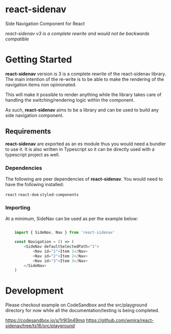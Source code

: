 # react-sidenav

Side Navigation Component for React

*react-sidenav v3 is a complete rewrite and would not be backwards compatible*

# Getting Started

**react-sidenav** version is 3 is a complete rewrite of the react-sidenav library. The main intention
of the re-write is to be able to make the rendering of the navigation items non opinionated.

This will make it possible to render anything while the library takes care of handling the switching/rendering
logic within the component.

As such, **react-sidenav** aims to be a  library and can be used to build any side navigation component.

## Requirements

**react-sidenav** are exported as an es module thus you would need a bundler to use it. It is also written in
Typescript so it can be directly used with a typescript project as well.

### Dependencies

The following are peer dependencies of **react-sidenav**. You would need to have the following installed:

```react```
```react-dom```
```styled-components```

### Importing 

At a minimum, SideNav can be used as per the example below:

```javascript

    import { SideNav, Nav } from 'react-sidenav'

    const Navigation = () => (
        <SideNav defaultSelectedPath="1">
            <Nav id="1">Item 1</Nav>
            <Nav id="2">Item 2</Nav>
            <Nav id="3">Item 3</Nav>
        </SideNav>
    )

```

# Development

Please checkout example on CodeSandbox and the src/playground directory for now while
all the documentation/testing is being completed.

https://codesandbox.io/s/1r9l3n49mq
https://github.com/wmira/react-sidenav/tree/ts16/src/playground

